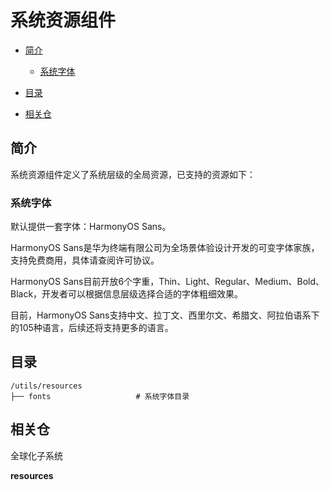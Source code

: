 # 系统资源组件<a name="ZH-CN_TOPIC_0000001115955960"></a>

-   [简介](#section11660541593)
    -   [系统字体](#section84541659154715)

-   [目录](#section161941989596)
-   [相关仓](#section1371113476307)

## 简介<a name="section11660541593"></a>

系统资源组件定义了系统层级的全局资源，已支持的资源如下：

### 系统字体<a name="section84541659154715"></a>

默认提供一套字体：HarmonyOS Sans。

HarmonyOS Sans是华为终端有限公司为全场景体验设计开发的可变字体家族，支持免费商用，具体请查阅许可协议。

HarmonyOS Sans目前开放6个字重，Thin、Light、Regular、Medium、Bold、Black，开发者可以根据信息层级选择合适的字体粗细效果。

目前，HarmonyOS Sans支持中文、拉丁文、西里尔文、希腊文、阿拉伯语系下的105种语言，后续还将支持更多的语言。

## 目录<a name="section161941989596"></a>

```
/utils/resources
├── fonts                   # 系统字体目录
```

## 相关仓<a name="section1371113476307"></a>

全球化子系统

**resources**

